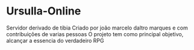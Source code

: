 # Ursulla-Online
Servidor derivado de tibia
Criado por joão marcelo daltro marques e com contribuições de varias pessoas
O projeto tem como principal objetivo, alcançar a essencia do verdadeiro RPG
